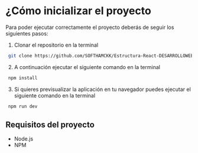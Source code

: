 # ¿Cómo inicializar el proyecto
Para poder ejecutar correctamente el proyecto deberás de seguir los siguientes pasos:
1. Clonar el repositorio en la terminal
  ```sh
   git clone https://github.com/SOFTHAMCKK/Estructura-React-DESARROLLOWEB.git
   ```
2. A continuación ejecutar el siguiente comando en la terminal
  ```sh
   npm install
   ```
3. Si quieres previsualizar la aplicación en tu navegador puedes ejecutar el siguiente comando en la terminal
  ```sh
   npm run dev
   ```

## Requisitos del proyecto
* Node.js
* NPM
